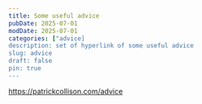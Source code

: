 ```yaml
---
title: Some useful advice
pubDate: 2025-07-01
modDate: 2025-07-01
categories: ["advice]
description: set of hyperlink of some useful advice
slug: advice
draft: false
pin: true
---
```


https://patrickcollison.com/advice